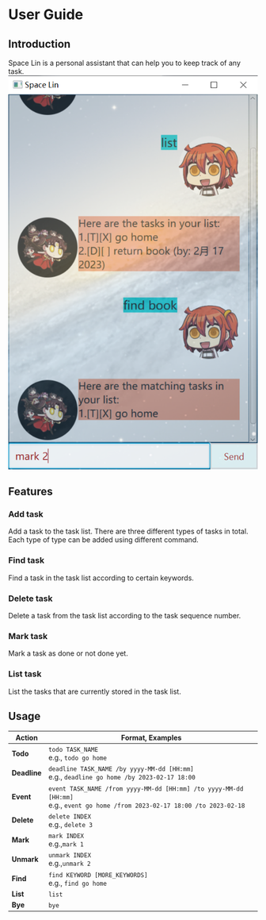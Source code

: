 # User Guide

## Introduction

Space Lin is a personal assistant that can help you to keep track of any task.
![Ui](Ui.png)

## Features 

### Add task

Add a task to the task list. There are three different types of tasks in total. Each type of type can be added using different command.

### Find task

Find a task in the task list according to certain keywords.

### Delete task

Delete a task from the task list according to the task sequence number.

### Mark task

Mark a task as done or not done yet.

### List task

List the tasks that are currently stored in the task list.

## Usage

Action | Format, Examples
--------|------------------
**Todo** | `todo TASK_NAME` <br> e.g., `todo go home`
**Deadline** | `deadline TASK_NAME /by yyyy-MM-dd [HH:mm]` <br> e.g., `deadline go home /by 2023-02-17 18:00`
**Event** | `event TASK_NAME /from yyyy-MM-dd [HH:mm] /to yyyy-MM-dd [HH:mm]` <br> e.g., `event go home /from 2023-02-17 18:00 /to 2023-02-18`
**Delete** | `delete INDEX` <br> e.g., `delete 3`
**Mark** | `mark INDEX`<br> e.g.,`mark 1`
**Unmark** | `unmark INDEX`<br> e.g.,`unmark 2`
**Find** | `find KEYWORD [MORE_KEYWORDS]`<br> e.g., `find go home`
**List** | `list`
**Bye** | `bye`
